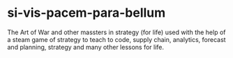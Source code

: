 # si-vis-pacem-para-bellum
The Art of War and other massters in strategy (for life) used with the help of a steam game of strategy to teach to code, supply chain, analytics, forecast and planning, strategy and many other lessons for life.
